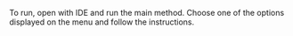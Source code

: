 To run, open with IDE and run the main method.
Choose one of the options displayed on the menu and follow the instructions.